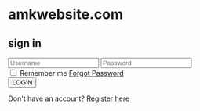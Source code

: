 # **amkwebsite.com**

<html lang="en">
<head>
    <meta charset="UTF-8">
    <meta name="viewport" content="width=device-width, initial-scale=1.0">
    <title>Login Page</title>
    <link rel="stylesheet" href="style.css">
</head>
<body>
    <div class="login-container">
        <h2>sign in</h2>
        <form>
            <input type="text" placeholder="Username" id="username">
            <input type="password" placeholder="Password" id="password">
            <div class="options">
                <label>
                    <input type="checkbox"> Remember me
                </label>
                <a href="#">Forgot Password</a>
            </div>
            <button type="button" onclick="login()">LOGIN</button>
        </form>
        <p>Don't have an account? <a href="#">Register here</a></p>
    </div>
    <script src="bottom.js"></script>
</body>
</html>
